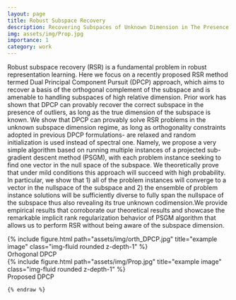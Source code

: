 ```yaml
---
layout: page
title: Robust Subspace Recovery
description: Recovering Subspaces of Unknown Dimension in The Presence of Outliers
img: assets/img/Prop.jpg
importance: 1
category: work
---
```


Robust subspace recovery (RSR) is a fundamental problem in robust representation learning. Here we focus on a recently proposed RSR method termed Dual Principal Component Pursuit (DPCP) approach, which aims to recover a basis of the orthogonal complement of the subspace and is amenable to handling subspaces of high relative dimension. Prior work has shown that DPCP can provably recover the correct subspace in the presence of outliers, as long as the true dimension of the subspace is known. We show that DPCP can provably solve RSR problems in the unknown subspace dimension regime, as long as orthogonality constraints adopted in previous DPCP formulations- are relaxed and random initialization is used instead of spectral one. Namely, we propose a very simple algorithm based on running multiple instances of a projected sub-gradient descent method (PSGM), with each problem instance seeking to find one vector in the null space of the subspace. We theoretically prove that under mild conditions this approach will succeed with high probability. In particular, we show that 1) all of the problem instances will converge to a vector in the nullspace of the subspace and 2) the ensemble of problem instance solutions will be sufficiently diverse to fully span the nullspace of the subspace thus also revealing its true unknown codimension.We provide empirical results that corroborate our theoretical results and showcase the remarkable implicit rank regularization behavior of PSGM algorithm that allows us to perform RSR without being aware of the subspace dimension.

<div class="row">
    <div class="col-sm mt-3 mt-md-0">
        {% include figure.html path="assets/img/orth_DPCP.jpg" title="example image" class="img-fluid rounded z-depth-1" %}
    </div>
    <div class="caption">
    Orhogonal DPCP 
</div>
    <div class="col-sm mt-3 mt-md-0">
        {% include figure.html path="assets/img/Prop.jpg" title="example image" class="img-fluid rounded z-depth-1" %}
    </div>
     <div class="caption">
    Proposed DPCP 
</div>
</div>

```
{% endraw %}
